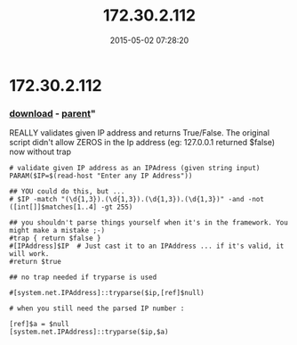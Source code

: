 ﻿---
pid:            5841
parent:         1172
children:       
poster:         jorjette garrido
title:          172.30.2.112
date:           2015-05-02 07:28:20
format:         posh
---

# 172.30.2.112

### [download](5841.ps1) - [parent](1172.md)"

REALLY validates given IP address and returns True/False.  The original script didn't allow ZEROS in the Ip address (eg: 127.0.0.1 returned $false)
now without trap

```posh
# validate given IP address as an IPAdress (given string input)
PARAM($IP=$(read-host "Enter any IP Address"))

## YOU could do this, but ...
# $IP -match "(\d{1,3}).(\d{1,3}).(\d{1,3}).(\d{1,3})" -and -not ([int[]]$matches[1..4] -gt 255)

## you shouldn't parse things yourself when it's in the framework. You might make a mistake ;-)
#trap { return $false }
#[IPAddress]$IP  # Just cast it to an IPAddress ... if it's valid, it will work.
#return $true

## no trap needed if tryparse is used 

#[system.net.IPAddress]::tryparse($ip,[ref]$null)

# when you still need the parsed IP number :

[ref]$a = $null
[system.net.IPAddress]::tryparse($ip,$a)
```
